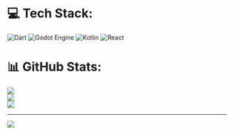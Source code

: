 
# 💻 Tech Stack:
![Dart](https://img.shields.io/badge/dart-%230175C2.svg?style=for-the-badge&logo=dart&logoColor=white) ![Godot Engine](https://img.shields.io/badge/GODOT-%23FFFFFF.svg?style=for-the-badge&logo=godot-engine) ![Kotlin](https://img.shields.io/badge/kotlin-%237F52FF.svg?style=for-the-badge&logo=kotlin&logoColor=white) ![React](https://img.shields.io/badge/react-%2320232a.svg?style=for-the-badge&logo=react&logoColor=%2361DAFB)
# 📊 GitHub Stats:
![](https://github-readme-stats.vercel.app/api?username=MFarhadA&theme=apprentice&hide_border=true&include_all_commits=true&count_private=true)<br/>
![](https://nirzak-streak-stats.vercel.app/?user=MFarhadA&theme=apprentice&hide_border=true)<br/>
![](https://github-readme-stats.vercel.app/api/top-langs/?username=MFarhadA&theme=apprentice&hide_border=true&include_all_commits=true&count_private=true&layout=compact)

---
[![](https://visitcount.itsvg.in/api?id=MFarhadA&icon=1&color=7)](https://visitcount.itsvg.in)

<!-- Proudly created with GPRM ( https://gprm.itsvg.in ) -->
